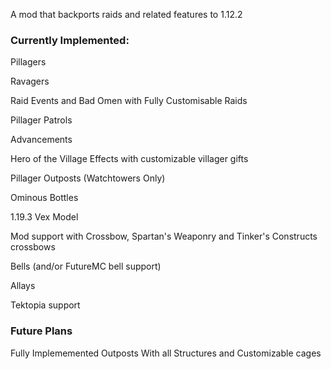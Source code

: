 A mod that backports raids and related features to 1.12.2

### Currently Implemented:

Pillagers

Ravagers

Raid Events and Bad Omen with Fully Customisable Raids

Pillager Patrols

Advancements

Hero of the Village Effects with customizable villager gifts

Pillager Outposts (Watchtowers Only)

Ominous Bottles

1.19.3 Vex Model

Mod support with Crossbow, Spartan's Weaponry and Tinker's Constructs crossbows

Bells (and/or FutureMC bell support)

Allays

Tektopia support

### Future Plans

Fully Implememented Outposts With all Structures and Customizable cages
